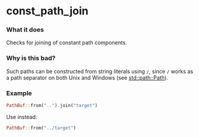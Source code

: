 # const_path_join

### What it does
Checks for joining of constant path components.

### Why is this bad?
Such paths can be constructed from string literals using `/`, since `/`
works as a path separator on both Unix and Windows (see [std::path::Path]).

### Example
```rust
PathBuf::from("..").join("target")
```
Use instead:
```rust
PathBuf::from("../target")
```

[std::path::Path]: https://doc.rust-lang.org/std/path/struct.Path.html
